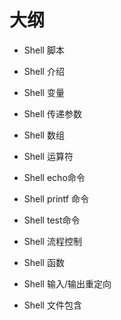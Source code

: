 # 大纲


- Shell 脚本


- Shell 介绍
- Shell 变量
- Shell 传递参数
- Shell 数组
- Shell 运算符
- Shell echo命令
- Shell printf 命令
- Shell test命令
- Shell 流程控制
- Shell 函数
- Shell 输入/输出重定向
- Shell 文件包含
